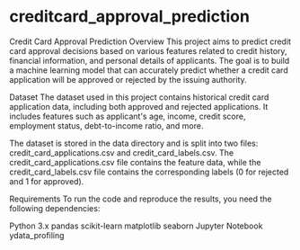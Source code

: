 # creditcard_approval_prediction

Credit Card Approval Prediction
Overview
This project aims to predict credit card approval decisions based on various features related to credit history, financial information, and personal details of applicants. The goal is to build a machine learning model that can accurately predict whether a credit card application will be approved or rejected by the issuing authority.

Dataset
The dataset used in this project contains historical credit card application data, including both approved and rejected applications. It includes features such as applicant's age, income, credit score, employment status, debt-to-income ratio, and more.

The dataset is stored in the data directory and is split into two files: credit_card_applications.csv and credit_card_labels.csv. The credit_card_applications.csv file contains the feature data, while the credit_card_labels.csv file contains the corresponding labels (0 for rejected and 1 for approved).

Requirements
To run the code and reproduce the results, you need the following dependencies:

Python 3.x
pandas
scikit-learn
matplotlib
seaborn
Jupyter Notebook
ydata_profiling
